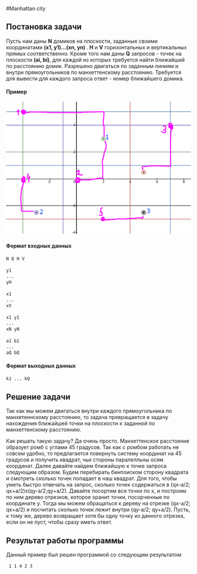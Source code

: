 #Manhattan city

## Постановка задачи
Пусть нам даны <b>N</b> домиков на плоскости, заданные своими координатами <b> (x1, y1)...(xn, yn) </b>.
<b>H</b> и <b>V</b> горизонтальных и вертикальных прямых соответственно. Кроме того нам даны <b>Q</b> запросов - точек на плоскости
<b>(ai, bi)</b>, для каждой из которых требуется найти ближайший по расстоянию домик.
Разрешено двигаться по заданным линиям и внутри прямоугольников по манхеттенскому расстоянию.
Требуется для вывести для каждого запроса ответ - номер ближайшего домика.

#### Пример
![alt text](https://github.com/Desiment/ml-study/blob/main/solo_eltsov/manhattan_city/example.png)

#### Формат входных данных 
```text
N Q H V

y1
...
yH

x1
...
xV

x1 y1
...
xN yN

a1 b1
...
aQ bQ
```

#### Формат выходных данных
```text
k1 ... kQ
```

## Решение задачи
Так как мы можем двигаться внутри каждого прямоугольника по манхетеннскому расстоянию,
то задача превращается в задачу нахождения ближайшей точки на плоскости к заданной по манхеттенскому
расстоянию.

Как решать такую задачу? Да очень просто. Манхеттенское расстояние образует ромб с углами
45 градусов. Так как с ромбом работать не совсем удобно, то предлагается повернуть систему
координат на 45 градусов и получить квадрат, чьи стороны паралелльны осям координат. Далее давайте
найдем ближайшую к точке запроса следующим образом. Будем перебирать бинпоиском сторону квадрата и 
смотреть сколько точек попадает в наш квадрат. Для того, чтобы уметь быстро отвечать на запрос, сколько
точек содержаться в (qx-a/2; qx+a/2)x(qy-a/2;qy+a/2). Давайте посортим все точки по x,
и построим по ним дерево отрезков, которое хранит точки, посорченные по координате y. Тогда мы можем 
обращаться к дереву на отрезке (qx-a/2; qx+a/2) и посчитать сколько точек лежит внутри
(qy-a/2; qy+a/2). Пусть, к тому же, дерево возвращает хотя бы одну точку из данного отрезка,
если он не пуст, чтобы сразу иметь ответ.
## Результат работы программы
Данный пример был решен программой со следующим результатом
```text
 1 1 4 2 3
```
